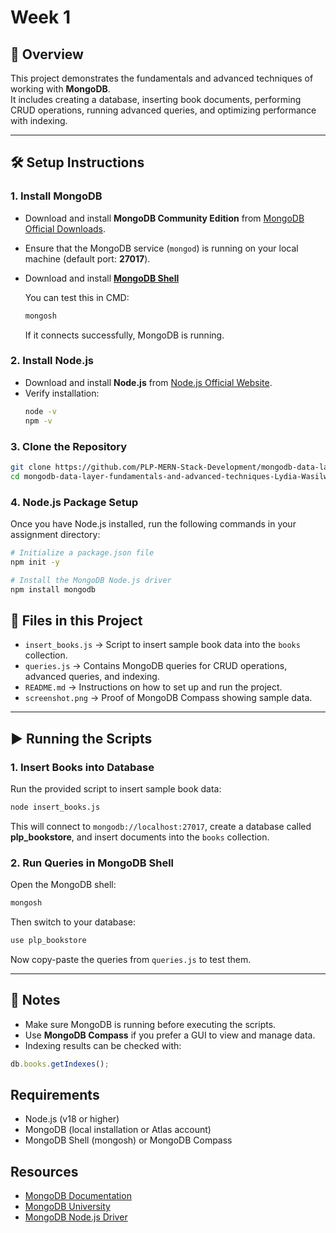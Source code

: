 # Week 1

## 🚀 Overview
This project demonstrates the fundamentals and advanced techniques of working with **MongoDB**.  
It includes creating a database, inserting book documents, performing CRUD operations, running advanced queries, and optimizing performance with indexing.

---

## 🛠️ Setup Instructions

### 1. Install MongoDB
- Download and install **MongoDB Community Edition** from [MongoDB Official Downloads](https://www.mongodb.com/try/download/community).
- Ensure that the MongoDB service (`mongod`) is running on your local machine (default port: **27017**).  
- Download and install [**MongoDB Shell**](https://www.mongodb.com/try/download/shell)

  You can test this in CMD:
  ```bash
  mongosh
  ```
  If it connects successfully, MongoDB is running.

### 2. Install Node.js
- Download and install **Node.js** from [Node.js Official Website](https://nodejs.org/).
- Verify installation:
  ```bash
  node -v
  npm -v
  ```

### 3. Clone the Repository
```bash
git clone https://github.com/PLP-MERN-Stack-Development/mongodb-data-layer-fundamentals-and-advanced-techniques-Lydia-Wasilwa.git
cd mongodb-data-layer-fundamentals-and-advanced-techniques-Lydia-Wasilwa
```

### 4. Node.js Package Setup

Once you have Node.js installed, run the following commands in your assignment directory:

```bash
# Initialize a package.json file
npm init -y

# Install the MongoDB Node.js driver
npm install mongodb
```

## 📂 Files in this Project
- `insert_books.js` → Script to insert sample book data into the `books` collection.  
- `queries.js` → Contains MongoDB queries for CRUD operations, advanced queries, and indexing.  
- `README.md` → Instructions on how to set up and run the project.  
- `screenshot.png` → Proof of MongoDB Compass showing sample data.  

---

## ▶️ Running the Scripts

### 1. Insert Books into Database
Run the provided script to insert sample book data:
```bash
node insert_books.js
```

This will connect to `mongodb://localhost:27017`, create a database called **plp_bookstore**, and insert documents into the `books` collection.

### 2. Run Queries in MongoDB Shell
Open the MongoDB shell:
```bash
mongosh
```
Then switch to your database:
```javascript
use plp_bookstore
```
Now copy-paste the queries from `queries.js` to test them.

---

## 📌 Notes
- Make sure MongoDB is running before executing the scripts.  
- Use **MongoDB Compass** if you prefer a GUI to view and manage data.  
- Indexing results can be checked with:
```javascript
db.books.getIndexes();
```

## Requirements

- Node.js (v18 or higher)
- MongoDB (local installation or Atlas account)
- MongoDB Shell (mongosh) or MongoDB Compass

## Resources

- [MongoDB Documentation](https://docs.mongodb.com/)
- [MongoDB University](https://university.mongodb.com/)
- [MongoDB Node.js Driver](https://mongodb.github.io/node-mongodb-native/) 